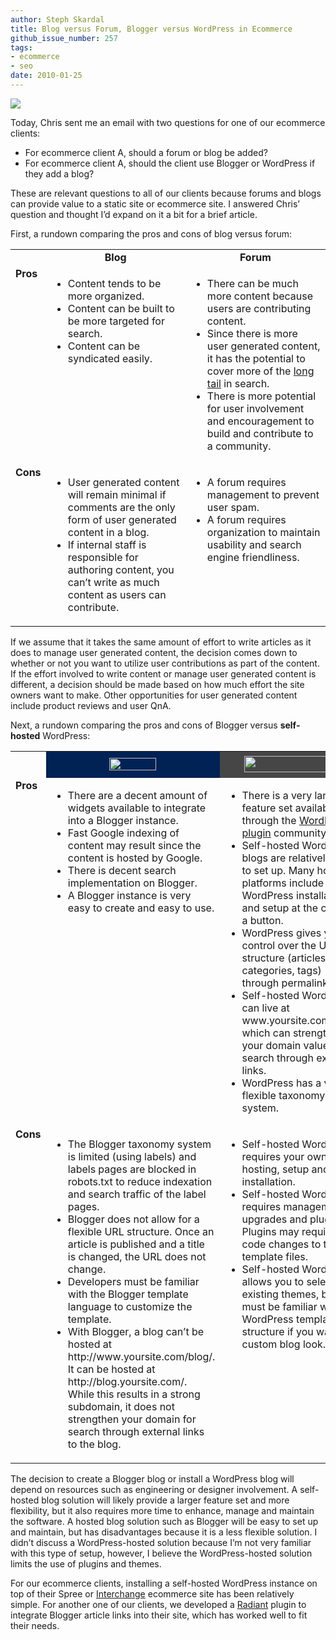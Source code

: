 ```yaml
---
author: Steph Skardal
title: Blog versus Forum, Blogger versus WordPress in Ecommerce
github_issue_number: 257
tags:
- ecommerce
- seo
date: 2010-01-25
---
```


![](https://s.w.org/style/images/about/WordPress-logotype-standard.png)

Today, Chris sent me an email with two questions for one of our ecommerce clients:

- For ecommerce client A, should a forum or blog be added?
- For ecommerce client A, should the client use Blogger or WordPress if they add a blog?

These are relevant questions to all of our clients because forums and blogs can provide value to a static site or ecommerce site. I answered Chris’ question and thought I’d expand on it a bit for a brief article.

First, a rundown comparing the pros and cons of blog versus forum:

<table cellpadding="0" cellspacing="5" class="blog_article" width="100%">
<tbody><tr class="alt">
<td width="10%"> </td>
<td align="center" width="45%"><b>Blog</b></td>
<td align="center" width="45%"><b>Forum</b></td>
</tr>
<tr>
<td valign="top"><b>Pros</b></td>
<td valign="top">
<ul>
<li>Content tends to be more organized.</li>
<li>Content can be built to be more targeted for search.</li>
<li>Content can be syndicated easily.</li>
</ul>
</td>
<td valign="top">
<ul>
<li>There can be much more content because users are contributing content.</li>
<li>Since there is more user generated content, it has the potential to cover more of the <a href="https://en.wikipedia.org/wiki/Long_Tail">long tail</a> in search.</li>
<li>There is more potential for user involvement and encouragement to build and contribute to a community.</li>
</ul>
</td>
</tr>
<tr>
<td valign="top"><b>Cons</b></td>
<td valign="top">
<ul>
<li>User generated content will remain minimal if comments are the only form of user generated content in a blog.</li>
<li>If internal staff is responsible for authoring content, you can’t write as much content as users can contribute.</li>
</ul>
</td>
<td valign="top">
<ul>
<li>A forum requires management to prevent user spam.</li>
<li>A forum requires organization to maintain usability and search engine friendliness.</li>
</ul>
</td>
</tr></tbody></table>

If we assume that it takes the same amount of effort to write articles as it does to manage user generated content, the decision comes down to whether or not you want to utilize user contributions as part of the content. If the effort involved to write content or manage user generated content is different, a decision should be made based on how much effort the site owners want to make. Other opportunities for user generated content include product reviews and user QnA.

Next, a rundown comparing the pros and cons of Blogger versus **self-hosted** WordPress:

<table cellpadding="0" cellspacing="5" class="blog_article" width="100%">
<tbody><tr>
<td width="10%"> </td>
<td align="center" style="background-color:#002255;" width="45%"><b><a href="https://www.blogger.com"><img alt="" border="0" id="BLOGGER_PHOTO_ID_5430766117686011266" src="/blog/2010/01/blog-vs-forum-blogger-vs-wordpress/image-0.png" style="margin:5px;width: 75px; height: 20px;"/></a></b></td>

<td align="center" style="background-color:#464646;" width="45%"><b><a href="https://wordpress.org"><img alt="" border="0" id="BLOGGER_PHOTO_ID_5430766118456236978" src="/blog/2010/01/blog-vs-forum-blogger-vs-wordpress/image-0.png" style="margin:5px;width: 151px; height: 26px;"/></a></b></td></tr>
<tr><td valign="top"><b>Pros</b></td>
<td valign="top">
<ul>
<li>There are a decent amount of widgets available to integrate into a Blogger instance.</li>
<li>Fast Google indexing of content may result since the content is hosted by Google.</li>
<li>There is decent search implementation on Blogger.</li>
<li>A Blogger instance is very easy to create and easy to use.</li>
</ul>
</td>
<td valign="top">
<ul>
<li>There is a very large feature set available through the <a href="https://wordpress.org/plugins/">WordPress plugin</a> community.</li>
<li>Self-hosted WordPress blogs are relatively easy to set up. Many hosting platforms include WordPress installation and setup at the click of a button.</li>
<li>WordPress gives you control over the URL structure (articles, categories, tags) through permalinks.</li>
<li>Self-hosted WordPress can live at www.yoursite.com/blog/ which can strengthen your domain value in search through external links.</li>
<li>WordPress has a very flexible taxonomy system.</li>
</ul>
</td>
</tr>
<tr>
<td valign="top"><b>Cons</b></td>
<td valign="top">
<ul>
<li>The Blogger taxonomy system is limited (using labels) and labels pages are blocked in robots.txt to reduce indexation and search traffic of the label pages.</li>
<li>Blogger does not allow for a flexible URL structure. Once an article is published and a title is changed, the URL does not change.</li>
<li>Developers must be familiar with the Blogger template language to customize the template.</li>
<li>With Blogger, a blog can’t be hosted at http://www.yoursite.com/blog/. It can be hosted at http://blog.yoursite.com/. While this results in a strong subdomain, it does not strengthen your domain for search through external links to the blog.</li>
</ul>
</td>
<td valign="top">
<ul>
<li>Self-hosted WordPress requires your own hosting, setup and installation.</li>
<li>Self-hosted WordPress requires management of upgrades and plugins. Plugins may require code changes to the template files.</li>
<li>Self-hosted WordPress allows you to select existing themes, but you must be familiar with the WordPress template structure if you want a custom blog look.</li>
</ul>
</td>
</tr></tbody></table>

The decision to create a Blogger blog or install a WordPress blog will depend on resources such as engineering or designer involvement. A self-hosted blog solution will likely provide a larger feature set and more flexibility, but it also requires more time to enhance, manage and maintain the software. A hosted blog solution such as Blogger will be easy to set up and maintain, but has disadvantages because it is a less flexible solution. I didn’t discuss a WordPress-hosted solution because I’m not very familiar with this type of setup, however, I believe the WordPress-hosted solution limits the use of plugins and themes.

For our ecommerce clients, installing a self-hosted WordPress instance on top of their Spree or [Interchange](/expertise/perl-interchange/) ecommerce site has been relatively simple. For another one of our clients, we developed a [Radiant](http://radiantcms.org/) plugin to integrate Blogger article links into their site, which has worked well to fit their needs.
